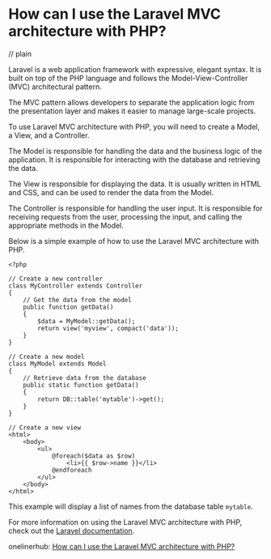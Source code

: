 # How can I use the Laravel MVC architecture with PHP?
// plain

Laravel is a web application framework with expressive, elegant syntax. It is built on top of the PHP language and follows the Model-View-Controller (MVC) architectural pattern.

The MVC pattern allows developers to separate the application logic from the presentation layer and makes it easier to manage large-scale projects.

To use Laravel MVC architecture with PHP, you will need to create a Model, a View, and a Controller.

The Model is responsible for handling the data and the business logic of the application. It is responsible for interacting with the database and retrieving the data.

The View is responsible for displaying the data. It is usually written in HTML and CSS, and can be used to render the data from the Model.

The Controller is responsible for handling the user input. It is responsible for receiving requests from the user, processing the input, and calling the appropriate methods in the Model.

Below is a simple example of how to use the Laravel MVC architecture with PHP.

```
<?php

// Create a new controller
class MyController extends Controller
{
    // Get the data from the model
    public function getData()
    {
        $data = MyModel::getData();
        return view('myview', compact('data'));
    }
}

// Create a new model
class MyModel extends Model
{
    // Retrieve data from the database
    public static function getData()
    {
        return DB::table('mytable')->get();
    }
}

// Create a new view
<html>
    <body>
        <ul>
            @foreach($data as $row)
                <li>{{ $row->name }}</li>
            @endforeach
        </ul>
    </body>
</html>
```

This example will display a list of names from the database table `mytable`.

For more information on using the Laravel MVC architecture with PHP, check out the [Laravel documentation](https://laravel.com/docs/7.x/mvc).

onelinerhub: [How can I use the Laravel MVC architecture with PHP?](https://onelinerhub.com/php-laravel/how-can-i-use-the-laravel-mvc-architecture-with-php)
